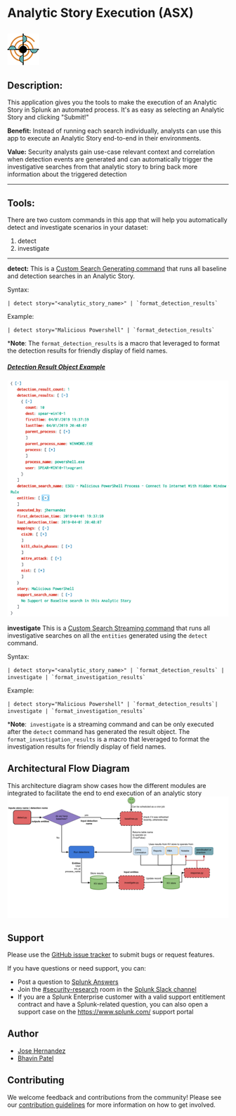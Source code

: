 # Analytic Story Execution (ASX)
![](static/appIconAlt_2x.png)
----

## Description: 

This application gives you the tools to make the execution of an Analytic Story in Splunk an automated process. It's as easy as selecting an Analytic Story and clicking "Submit!"

**Benefit:** Instead of running each search individually, analysts can use this app to execute an Analytic Story end-to-end in their environments.

**Value:** Security analysts gain use-case relevant context and correlation when detection events are generated and can automatically trigger the investigative searches from that analytic story to bring back more information about the triggered detection

----


## Tools:

There are two custom commands in this app that will help you automatically detect and investigate scenarios in your dataset:

1. detect
2. investigate

----

**detect:** 
This is a [Custom Search Generating command](https://dev.splunk.com/enterprise/docs/developapps/customsearchcommands/) that runs all baseline and detection searches in an Analytic Story. 

Syntax:
```
| detect story="<analytic_story_name>" | `format_detection_results`
```

Example:
```
| detect story="Malicious Powershell" | `format_detection_results`
```

***Note**: The `format_detection_results` is a macro that leveraged to format the detection results for friendly display of field names.


##### [Detection Result Object Example](https://jsoneditoronline.org/?id=5527dddc593545baa60c5cfd4b10b2f0)

![](static/object_example.png)

**investigate**
This is a [Custom Search Streaming command](https://dev.splunk.com/enterprise/docs/developapps/customsearchcommands/) that runs all investigative searches on all the `entities` generated using the `detect` command.

Syntax:
```
| detect story="<analytic_story_name>" | `format_detection_results` | investigate | `format_investigation_results`
```

Example:
```
| detect story="Malicious Powershell" | `format_detection_results`| investigate | `format_investigation_results`
```

***Note**:  `investigate` is a streaming command and can be only executed after the `detect` command has generated the result object. The `format_investigation_results` is a macro that leveraged to format the investigation results for friendly display of field names.




## Architectural Flow Diagram

This architecture diagram show cases how the different modules are integrated to facilitate the end to end execution of an analytic story 
![](static/architecture.png)

## Support
Please use the [GitHub issue tracker](https://github.com/splunk/analytic_story_execution/issues) to submit bugs or request features.

If you have questions or need support, you can:

* Post a question to [Splunk Answers](http://answers.splunk.com)
* Join the [#security-research](https://splunk-usergroups.slack.com/messages/C1RH09ERM/) room in the [Splunk Slack channel](http://splunk-usergroups.slack.com)
* If you are a Splunk Enterprise customer with a valid support entitlement contract and have a Splunk-related question, you can also open a support case on the https://www.splunk.com/ support portal

## Author
* [Jose Hernandez](https://twitter.com/d1vious)
* [Bhavin Patel](https://twitter.com/hackpsy)


## Contributing
We welcome feedback and contributions from the community! Please see our [contribution guidelines](docs/CONTRIBUTING.md) for more information on how to get involved. 
